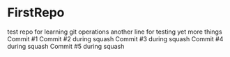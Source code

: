 # FirstRepo
test repo for learning git operations
another line for testing
yet more things
Commit #1
Commit #2 during squash
Commit #3 during squash
Commit #4 during squash
Commit #5 during squash
